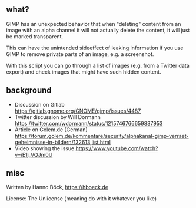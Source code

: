what?
-----

GIMP has an unexpected behavior that when "deleting" content from an image
with an alpha channel it will not actually delete the content, it will just
be marked transparent.

This can have the unintended sideeffect of leaking information if you use
GIMP to remove private parts of an image, e.g. a screenshot.

With this script you can go through a list of images (e.g. from a Twitter
data export) and check images that might have such hidden content.

background
----------

* Discussion on Gitlab https://gitlab.gnome.org/GNOME/gimp/issues/4487
* Twitter discussion by Will Dormann https://twitter.com/wdormann/status/1215746766659837953
* Article on Golem.de (German) https://forum.golem.de/kommentare/security/alphakanal-gimp-verraet-geheimnisse-in-bildern/132613,list.html
* Video showing the issue https://www.youtube.com/watch?v=iE1j_VQJm0U

misc
----

Written by Hanno Böck, https://hboeck.de

License: The Unlicense (meaning do with it whatever you like)
